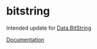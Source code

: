 # bitstring
Intended update for [Data.BitString](https://hackage.haskell.org/package/bitstring-0.0.0)

[Documentation](https://htmlpreview.github.io/?https://github.com/kozlov721/bitstring/blob/master/docs/docs.html)

